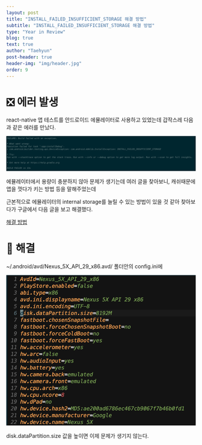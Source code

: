 ```yaml
---
layout: post
title: "INSTALL_FAILED_INSUFFICIENT_STORAGE 해결 방법"
subtitle: "INSTALL_FAILED_INSUFFICIENT_STORAGE 해결 방법"
type: "Year in Review"
blog: true
text: true
author: "Taehyun"
post-header: true
header-img: "img/header.jpg"
order: 9
---
```


# ❎ 에러 발생

react-native 앱 테스트를 안드로이드 에뮬레이터로 사용하고 있었는데 갑작스레 다음과 같은 에러를 만났다.

![](img/2020-06-04-11-16-17.png)

에뮬레이터에서 용량이 충분하지 않아 문제가 생기는데 여러 글을 찾아보니, 캐쉬때문에 앱을 껏다가 키는 방법 등을 말해주었는데

근본적으로 에뮬레이터의 internal storage를 늘릴 수 있는 방법이 있을 것 같아 찾아보다가 구글에서 다음 글을 보고 해결했다.

[해결 방법](http://www.coderprof.com/Android_Questions/Android_Questions.php?Android_Questions=5642&Question=Android+%EC%97%90%EB%AE%AC%EB%A0%88%EC%9D%B4%ED%84%B0%EC%9D%98+%EC%A0%80%EC%9E%A5+%EC%9A%A9%EB%9F%89%EC%9D%84+%EB%8A%98%EB%A6%AC%EB%8A%94+%EB%B0%A9%EB%B2%95%EC%9D%80+%EB%AC%B4%EC%97%87%EC%9D%B8%EA%B0%80%EC%9A%94?+(INSTALL_FAILED_INSUFFICIENT_STORAGE))

# 🌟 해결

~/.android/avd/Nexus_5X_API_29_x86.avd/ 폴더안의 config.ini에

![](img/2020-06-04-11-14-43.png)

disk.dataPartition.size 값을 높이면 이제 문제가 생기지 않는다.